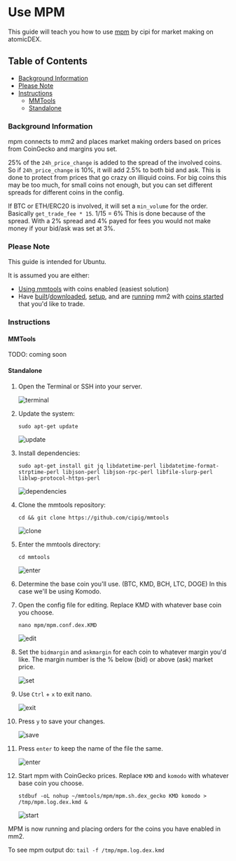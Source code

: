 # Use MPM

This guide will teach you how to use [mpm](https://github.com/cipig/mmtools) by cipi for market making on atomicDEX.

## Table of Contents

  - [Background Information](#Background-Information)
  - [Please Note](#Please-Note)
  - [Instructions](#Instructions)
      - [MMTools](#MMTools)
      - [Standalone](#Standalone)

### Background Information

mpm connects to mm2 and places market making orders based on prices from CoinGecko and margins you set.

25% of the `24h_price_change` is added to the spread of the involved coins. So if `24h_price_change` is 10%, it will add 2.5% to both bid and ask. This is done to protect from prices that go crazy on illiquid coins. For big coins this may be too much, for small coins not enough, but you can set different spreads for different coins in the config.

If BTC or ETH/ERC20 is involved, it will set a `min_volume` for the order. Basically `get_trade_fee * 15`. 1/15 = 6% This is done because of the spread. With a 2% spread and 4% payed for fees you would not make money if your bid/ask was set at 3%.

### Please Note

This guide is intended for Ubuntu.

It is assumed you are either:
  - [Using mmtools](Use-MMTools.md) with coins enabled (easiest solution)
  - Have [built](Build-MM2-On-Ubuntu.md)/[downloaded](Download-MM2-Binary.md), [setup](Setup-MM2.md), and are [running](Run-MM2.md) mm2 with [coins started](Use-MM2.md) that you'd like to trade.

### Instructions

#### MMTools

TODO: coming soon

#### Standalone

1. Open the Terminal or SSH into your server.

    ![terminal](/images/mpm_1.png)

2. Update the system:

    `sudo apt-get update`

    ![update](/images/mpm_2.png)

3. Install dependencies:

    `sudo apt-get install git jq libdatetime-perl libdatetime-format-strptime-perl libjson-perl libjson-rpc-perl libfile-slurp-perl liblwp-protocol-https-perl`

    ![dependencies](/images/mpm_3.png)

4. Clone the mmtools repository:

    `cd && git clone https://github.com/cipig/mmtools`

    ![clone](/images/mpm_4.png)

5. Enter the mmtools directory:

    `cd mmtools`

    ![enter](/images/mpm_5.png)

6. Determine the base coin you'll use. (BTC, KMD, BCH, LTC, DOGE) In this case we'll be using Komodo.

7. Open the config file for editing. Replace KMD with whatever base coin you choose.

    `nano mpm/mpm.conf.dex.KMD`

    ![edit](/images/mpm_7.png)

8. Set the `bidmargin` and `askmargin` for each coin to whatever margin you'd like. The margin number is the % below (bid) or above (ask) market price.

    ![set](/images/mpm_8.png)

9. Use `Ctrl` + `x` to exit nano.

    ![exit](/images/mpm_9.png)

10. Press `y` to save your changes.

    ![save](/images/mpm_10.png)

11. Press `enter` to keep the name of the file the same.

    ![enter](/images/mpm_11.png)

12. Start mpm with CoinGecko prices. Replace `KMD` and `komodo` with whatever base coin you choose.

    `stdbuf -oL nohup ~/mmtools/mpm/mpm.sh.dex_gecko KMD komodo > /tmp/mpm.log.dex.kmd &`

    ![start](/images/mpm_12.png)

MPM is now running and placing orders for the coins you have enabled in mm2.

To see mpm output do: `tail -f /tmp/mpm.log.dex.kmd`
